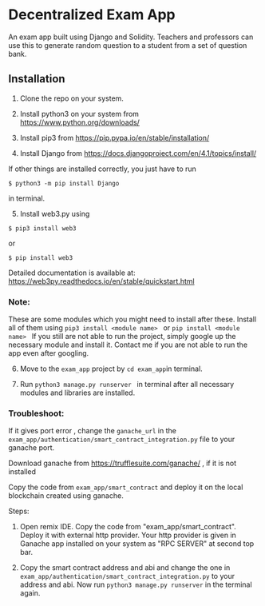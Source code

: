 # Decentralized Exam App
An exam app built using Django and Solidity. Teachers and professors can use this to generate random question to a student from a set of question bank.

## Installation
1. Clone the repo on your system.

2. Install python3 on your system from https://www.python.org/downloads/

3. Install pip3 from https://pip.pypa.io/en/stable/installation/

4. Install Django from https://docs.djangoproject.com/en/4.1/topics/install/

If other things are installed correctly, you just have to run 
```
$ python3 -m pip install Django
```
in terminal.

5. Install web3.py using

```
$ pip3 install web3
```

or

```
$ pip install web3
```

Detailed documentation is available at: https://web3py.readthedocs.io/en/stable/quickstart.html

### Note: 
These are some modules which you might need to install after these. Install all of them using
```pip3 install <module name> ``` or ```pip install <module name> ```
If you still are not able to run the project, simply google up the necessary module and install it. 
Contact me if you are not able to run the app even after googling.

6. Move to the `exam_app` project by `cd exam_app`in terminal.

7. Run `python3 manage.py runserver ` in terminal after all necessary modules and libraries are installed. 

### Troubleshoot:

If it gives port error , change the `ganache_url` in the `exam_app/authentication/smart_contract_integration.py` file to your ganache port. 

Download ganache from https://trufflesuite.com/ganache/ , if it is not installed

Copy the code from `exam_app/smart_contract` and deploy it on the local blockchain created using ganache.

Steps:

1. Open remix IDE. Copy the code from "exam_app/smart_contract". Deploy it with external http provider. Your http provider is given in Ganache app installed on your system as "RPC SERVER" at second top bar.

2. Copy the smart contract address and abi and change the one in  ```exam_app/authentication/smart_contract_integration.py``` to your address and abi.
Now run ``` python3 manage.py runserver ``` in the terminal again.

